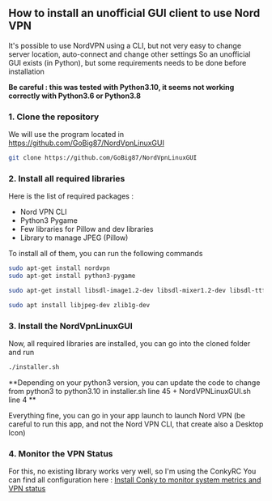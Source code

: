 
## How to install an unofficial GUI client to use Nord VPN

It's possible to use NordVPN using a CLI, but not very easy to change server location, auto-connect and change other settings
So an unofficial GUI exists (in Python), but some requirements needs to be done before installation

**Be careful : this was tested with Python3.10, it seems not working correctly with Python3.6 or Python3.8**

### 1. Clone the repository

We will use the program located in https://github.com/GoBig87/NordVpnLinuxGUI

```bash
git clone https://github.com/GoBig87/NordVpnLinuxGUI
```

### 2. Install all required libraries

Here is the list of required packages : 

- Nord VPN CLI
- Python3 Pygame
- Few libraries for Pillow and dev libraries
- Library to manage JPEG (Pillow)

To install all of them, you can run the following commands

```bash
sudo apt-get install nordvpn
sudo apt-get install python3-pygame

sudo apt-get install libsdl-image1.2-dev libsdl-mixer1.2-dev libsdl-ttf2.0-dev libsdl1.2-dev libsmpeg-dev libportmidi-dev ffmpeg libswscale-dev libavformat-dev libavcodec-dev libfreetype6-dev

sudo apt install libjpeg-dev zlib1g-dev
```

### 3. Install the NordVpnLinuxGUI

Now, all required libraries are installed, you can go into the cloned folder and run

```bash
./installer.sh
```

**Depending on your python3 version, you can update the code to change from python3 to python3.10 in installer.sh line 45 + NordVPNLinuxGUI.sh line 4 **

Everything fine, you can go in your app launch to launch Nord VPN (be careful to run this app, and not the Nord VPN CLI, that create also a Desktop Icon)

### 4. Monitor the VPN Status

For this, no existing library works very well, so I'm using the ConkyRC
You can find all configuration here : [Install Conky to monitor system metrics and VPN status](https://github.com/FlorianRuen/personal-notebook/blob/main/003_install_custom_conkyrc.md)
